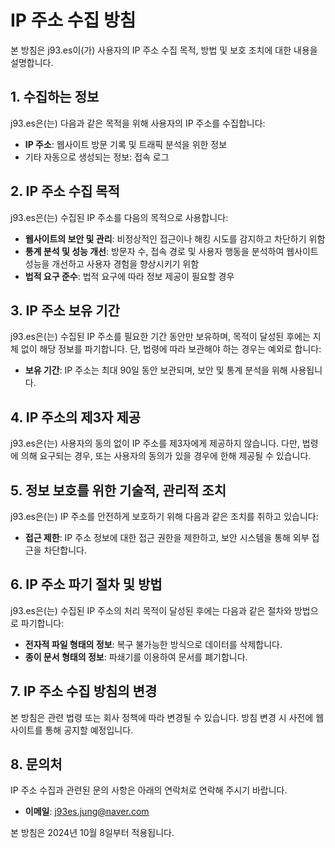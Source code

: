 # IP 주소 수집 방침

본 방침은 j93.es이(가) 사용자의 IP 주소 수집 목적, 방법 및 보호 조치에 대한 내용을 설명합니다.

## 1. 수집하는 정보

j93.es은(는) 다음과 같은 목적을 위해 사용자의 IP 주소를 수집합니다:

- **IP 주소**: 웹사이트 방문 기록 및 트래픽 분석을 위한 정보
- 기타 자동으로 생성되는 정보: 접속 로그

## 2. IP 주소 수집 목적

j93.es은(는) 수집된 IP 주소를 다음의 목적으로 사용합니다:

- **웹사이트의 보안 및 관리**: 비정상적인 접근이나 해킹 시도를 감지하고 차단하기 위함
- **통계 분석 및 성능 개선**: 방문자 수, 접속 경로 및 사용자 행동을 분석하여 웹사이트 성능을 개선하고 사용자 경험을 향상시키기 위함
- **법적 요구 준수**: 법적 요구에 따라 정보 제공이 필요할 경우

## 3. IP 주소 보유 기간

j93.es은(는) 수집된 IP 주소를 필요한 기간 동안만 보유하며, 목적이 달성된 후에는 지체 없이 해당 정보를 파기합니다. 단, 법령에 따라 보관해야 하는 경우는 예외로 합니다:

- **보유 기간**: IP 주소는 최대 90일 동안 보관되며, 보안 및 통계 분석을 위해 사용됩니다.

## 4. IP 주소의 제3자 제공

j93.es은(는) 사용자의 동의 없이 IP 주소를 제3자에게 제공하지 않습니다. 다만, 법령에 의해 요구되는 경우, 또는 사용자의 동의가 있을 경우에 한해 제공될 수 있습니다.

## 5. 정보 보호를 위한 기술적, 관리적 조치

j93.es은(는) IP 주소를 안전하게 보호하기 위해 다음과 같은 조치를 취하고 있습니다:

- **접근 제한**: IP 주소 정보에 대한 접근 권한을 제한하고, 보안 시스템을 통해 외부 접근을 차단합니다.

## 6. IP 주소 파기 절차 및 방법

j93.es은(는) 수집된 IP 주소의 처리 목적이 달성된 후에는 다음과 같은 절차와 방법으로 파기합니다:

- **전자적 파일 형태의 정보**: 복구 불가능한 방식으로 데이터를 삭제합니다.
- **종이 문서 형태의 정보**: 파쇄기를 이용하여 문서를 폐기합니다.

## 7. IP 주소 수집 방침의 변경

본 방침은 관련 법령 또는 회사 정책에 따라 변경될 수 있습니다. 방침 변경 시 사전에 웹사이트를 통해 공지할 예정입니다.

## 8. 문의처

IP 주소 수집과 관련된 문의 사항은 아래의 연락처로 연락해 주시기 바랍니다.

- **이메일**: j93es.jung@naver.com

본 방침은 2024년 10월 8일부터 적용됩니다.
